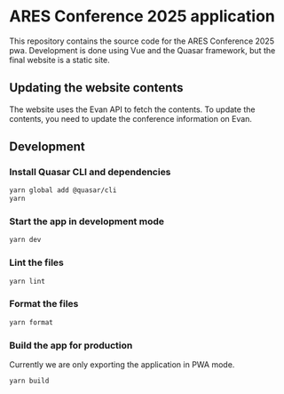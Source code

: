 # ARES Conference 2025 application

This repository contains the source code for the ARES Conference 2025 pwa.
Development is done using Vue and the Quasar framework, but the final website is a static site.

## Updating the website contents

The website uses the Evan API to fetch the contents.
To update the contents, you need to update the conference information on Evan.

## Development

### Install Quasar CLI and dependencies

```bash
yarn global add @quasar/cli
yarn
```

### Start the app in development mode

```bash
yarn dev
```

### Lint the files

```bash
yarn lint
```

### Format the files

```bash
yarn format
```

### Build the app for production

Currently we are only exporting the application in PWA mode.

```bash
yarn build
```
